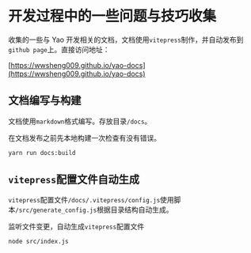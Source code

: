 # 开发过程中的一些问题与技巧收集

收集的一些与 Yao 开发相关的文档，文档使用`vitepress`制作，并自动发布到`github page`上。直接访问地址：

[https://wwsheng009.github.io/yao-docs](https://wwsheng009.github.io/yao-docs)

## 文档编写与构建

文档使用`markdown`格式编写。存放目录`/docs`。

在文档发布之前先本地构建一次检查有没有错误。

```sh
yarn run docs:build
```

## `vitepress`配置文件自动生成

`vitepress`配置文件`/docs/.vitepress/config.js`使用脚本`/src/generate_config.js`根据目录结构自动生成。

监听文件变更，自动生成`vitepress`配置文件

```sh
node src/index.js
```
